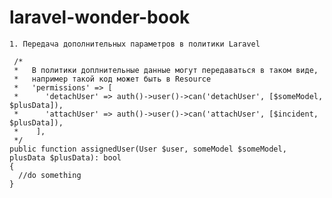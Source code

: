 # laravel-wonder-book

    1. Передача дополнительных параметров в политики Laravel

     /*
     *   В политики доплнительные данные могут передаваться в таком виде,
     *   например такой код может быть в Resource
     *   'permissions' => [
     *      'detachUser' => auth()->user()->can('detachUser', [$someModel, $plusData]),
     *      'attachUser' => auth()->user()->can('attachUser', [$incident, $plusData]),
     *    ],
     */     
    public function assignedUser(User $user, someModel $someModel, plusData $plusData): bool
    {
      //do something
    }
